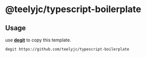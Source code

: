 # @teelyjc/typescript-boilerplate

## Usage
use **[degit](https://github.com/Rich-Harris/degit)** to copy this template.

```bash
degit https://github.com/teelyjc/typescript-boilerplate
```
